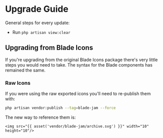 # Upgrade Guide

General steps for every update:

- Run `php artisan view:clear`

## Upgrading from Blade Icons

If you're upgrading from the original Blade Icons package there's very little steps you would need to take. The syntax for the Blade components has remained the same.

### Raw Icons

If you were using the raw exported icons you'll need to re-publish them with:

```bash
php artisan vendor:publish --tag=blade-jam --force
```

The new way to reference them is:

```blade
<img src="{{ asset('vendor/blade-jam/archive.svg') }}" width="10" height="10"/>
```
